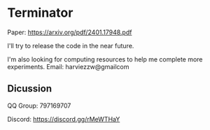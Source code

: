 # Terminator

Paper: https://arxiv.org/pdf/2401.17948.pdf

I'll try to release the code in the near future.

I'm also looking for computing resources to help me complete more experiments. 
Email: harviezzw@gmailcom

## Dicussion

QQ Group: 797169707

Discord: https://discord.gg/rMeWTHaY
